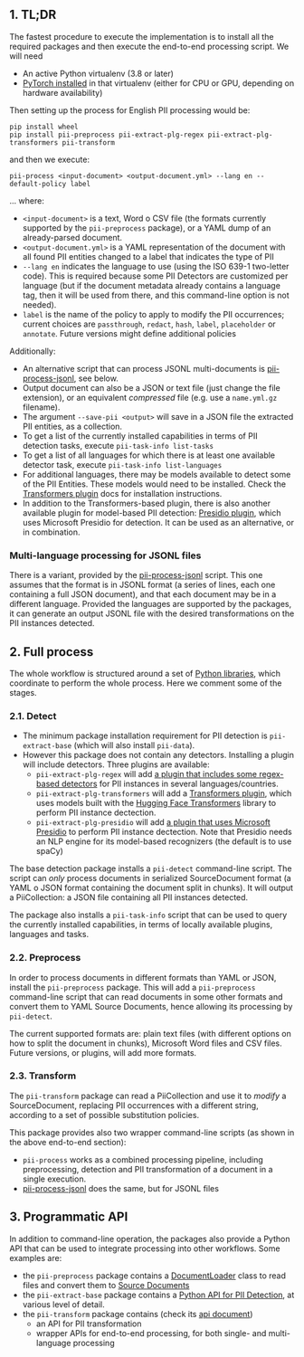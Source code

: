 ## 1. TL;DR

The fastest procedure to execute the implementation is to install all the
required packages and then execute the end-to-end processing script. We will
need
  * An active Python virtualenv (3.8 or later)
  * [PyTorch installed] in that virtualenv (either for CPU or GPU, depending
    on hardware availability)

Then setting up the process for English PII processing would be:

```
pip install wheel
pip install pii-preprocess pii-extract-plg-regex pii-extract-plg-transformers pii-transform
```

and then we execute:

```
pii-process <input-document> <output-document.yml> --lang en --default-policy label
```

... where:

 * `<input-document>` is a text, Word o CSV file (the formats currently supported by
   the `pii-preprocess` package), or a YAML dump of an already-parsed document.
 * `<output-document.yml>` is a YAML representation of the document with
   all found PII entities changed to a label that indicates the type of PII
 * `--lang en` indicates the language to use (using the ISO 639-1 two-letter
   code). This is required because some PII Detectors are customized per
   language (but if the document metadata already contains a language tag, then
   it will be used from there, and this command-line option is not needed).
 * `label` is the name of the policy to apply to modify the PII occurrences;
   current choices are `passthrough`, `redact`, `hash`, `label`,
   `placeholder` or `annotate`.  Future versions might define additional
   policies
   
Additionally:

 * An alternative script that can process JSONL multi-documents is
   [pii-process-jsonl], see below.
 * Output document can also be a JSON or text file (just change the file
   extension), or an equivalent _compressed_ file (e.g. use a `name.yml.gz`
   filename).
 * The argument `--save-pii <output>` will save in a JSON file the extracted
   PII entities, as a collection.
 * To get a list of the currently installed capabilities in terms of PII
   detection tasks, execute `pii-task-info list-tasks`
 * To get a list of all languages for which there is at least one available
   detector task, execute `pii-task-info list-languages`
 * For additional languages, there may be models available to detect some of the
   PII Entities. These models would need to be installed. Check the
   [Transformers plugin] docs for installation instructions.
 * In addition to the Transformers-based plugin, there is also another
   available plugin for model-based PII detection: [Presidio plugin], which
   uses Microsoft Presidio for detection. It can be used as an alternative, or
   in combination.


### Multi-language processing for JSONL files

There is a variant, provided by the [pii-process-jsonl] script. This one
assumes that the format is in JSONL format (a series of lines, each one
containing a full JSON document), and that each document may be in a different
language. Provided the languages are supported by the packages, it can
generate an output JSONL file with the desired transformations on the PII
instances detected.


## 2. Full process

The whole workflow is structured around a set of [Python libraries], which
coordinate to perform the whole process. Here we comment some of the stages.

### 2.1. Detect

* The minimum package installation requirement for PII detection is 
  `pii-extract-base` (which will also install `pii-data`). 
* However this package does not contain any detectors. Installing a plugin
  will include detectors. Three plugins are available:
    - `pii-extract-plg-regex` will add [a plugin that includes some
	  regex-based detectors] for PII instances in several languages/countries.
    - `pii-extract-plg-transformers` will add a [Transformers plugin], which
	  uses models built with the [Hugging Face Transformers] library to perform
	  PII instance dectection.
    - `pii-extract-plg-presidio` will add [a plugin that uses Microsoft
	  Presidio] to perform PII instance dectection. Note that Presidio needs
	  an NLP engine for its model-based recognizers (the default is to use
	  spaCy)

The base detection package installs a `pii-detect` command-line script. The
script can *only* process documents in serialized SourceDocument format (a
YAML o JSON format containing the document split in chunks). It will output
a PiiCollection: a JSON file containing all PII instances detected.

The package also installs a `pii-task-info` script that can be used to query
the currently installed capabilities, in terms of locally available plugins,
languages and tasks.


### 2.2. Preprocess

In order to process documents in different formats than YAML or JSON, install the
`pii-preprocess` package. This will add a `pii-preprocess` command-line
script that can read documents in some other formats and convert them to YAML
Source Documents, hence allowing its processing by `pii-detect`.

The current supported formats are: plain text files (with different options on
how to split the document in chunks), Microsoft Word files and CSV
files. Future versions, or plugins, will add more formats.


### 2.3. Transform

The `pii-transform` package can read a PiiCollection and use it to _modify_
a SourceDocument, replacing PII occurrences with a different string, according
to a set of possible substitution policies.

This package provides also two wrapper command-line scripts (as shown in the
above end-to-end section):

* `pii-process` works as a combined processing pipeline, including
  preprocessing, detection and PII transformation of a document in a single
  execution.
* [pii-process-jsonl] does the same, but for JSONL files


## 3. Programmatic API

In addition to command-line operation, the packages also provide a Python API
that can be used to integrate processing into other workflows. Some examples
are:

 * the `pii-preprocess` package contains a [DocumentLoader] class to read
   files and convert them to [Source Documents]
 * the `pii-extract-base` package contains a [Python API for PII Detection],
   at various level of detail.
 * the `pii-transform` package contains (check its [api document])
     - an API for PII transformation
     - wrapper APIs for end-to-end processing, for both single- and multi-language
	   processing


[a plugin that includes some regex-based detectors]: https://github.com/piisa/pii-extract-plg-regex
[a plugin that uses Microsoft Presidio]: https://github.com/piisa/pii-extract-plg-presidio
[Presidio plugin]: https://github.com/piisa/pii-extract-plg-presidio
[Transformers plugin]: https://github.com/piisa/pii-extract-plg-transformers
[Hugging Face Transformers]: https://huggingface.co/docs/transformers/main/en/index
[Python libraries]: libraries.md
[DocumentLoader]: https://github.com/piisa/pii-preprocess/tree/main/doc/loader.md
[Source Documents]: libraries.md#source-document
[Python API for PII Detection]: https://github.com/piisa/pii-extract-base/tree/main/doc/usage.md
[pii-process-jsonl]: https://github.com/piisa/pii-transform/tree/main/doc/jsonl.md
[api document]: https://github.com/piisa/pii-transform/tree/main/doc/api.md
[PyTorch installed]: https://pytorch.org/get-started/locally/
